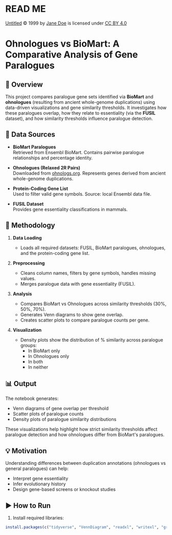 # READ ME

<a href="https://creativecommons.org">Untitled</a> © 1999 by <a href="https://creativecommons.org">Jane Doe</a> is licensed under <a href="https://creativecommons.org/licenses/by/4.0/">CC BY 4.0</a><img src="https://mirrors.creativecommons.org/presskit/icons/cc.svg" alt="" style="max-width: 1em;max-height:1em;margin-left: .2em;"><img src="https://mirrors.creativecommons.org/presskit/icons/by.svg" alt="" style="max-width: 1em;max-height:1em;margin-left: .2em;">


# Ohnologues vs BioMart: A Comparative Analysis of Gene Paralogues

## 📘 Overview

This project compares paralogue gene sets identified via **BioMart** and **ohnologues** (resulting from ancient whole-genome duplications) using data-driven visualizations and gene similarity thresholds. It investigates how these paralogues overlap, how they relate to essentiality (via the **FUSIL** dataset), and how similarity thresholds influence paralogue detection.

## 📁 Data Sources

- **BioMart Paralogues**  
  Retrieved from Ensembl BioMart. Contains pairwise paralogue relationships and percentage identity.

- **Ohnologues (Relaxed 2R Pairs)**  
  Downloaded from [ohnologs.org](http://ohnologs.org). Represents genes derived from ancient whole-genome duplications.

- **Protein-Coding Gene List**  
  Used to filter valid gene symbols. Source: local Ensembl data file.

- **FUSIL Dataset**  
  Provides gene essentiality classifications in mammals.

## 🧪 Methodology

1. **Data Loading**
   - Loads all required datasets: FUSIL, BioMart paralogues, ohnologues, and the protein-coding gene list.

2. **Preprocessing**
   - Cleans column names, filters by gene symbols, handles missing values.
   - Merges paralogue data with gene essentiality (FUSIL).

3. **Analysis**
   - Compares BioMart vs Ohnologues across similarity thresholds (30%, 50%, 70%).
   - Generates Venn diagrams to show gene overlap.
   - Creates scatter plots to compare paralogue counts per gene.

4. **Visualization**
   - Density plots show the distribution of % similarity across paralogue groups:
     - In BioMart only
     - In Ohnologues only
     - In both
     - In neither

## 📊 Output

The notebook generates:
- Venn diagrams of gene overlap per threshold
- Scatter plots of paralogue counts
- Density plots of paralogue similarity distributions

These visualizations help highlight how strict similarity thresholds affect paralogue detection and how ohnologues differ from BioMart's paralogues.

## 💡 Motivation

Understanding differences between duplication annotations (ohnologues vs general paralogues) can help:
- Interpret gene essentiality
- Infer evolutionary history
- Design gene-based screens or knockout studies

## ▶️ How to Run

1. Install required libraries:

```r
install.packages(c("tidyverse", "VennDiagram", "readxl", "writexl", "grid", "UpSetR"))
